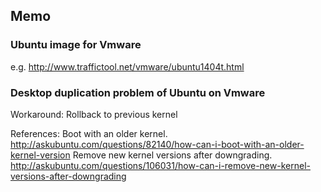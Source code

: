 Memo
----

### Ubuntu image for Vmware

e.g. http://www.traffictool.net/vmware/ubuntu1404t.html


### Desktop duplication problem of Ubuntu on Vmware

Workaround: Rollback to previous kernel

References:
	Boot with an older kernel.
		http://askubuntu.com/questions/82140/how-can-i-boot-with-an-older-kernel-version
	Remove new kernel versions after downgrading.
		http://askubuntu.com/questions/106031/how-can-i-remove-new-kernel-versions-after-downgrading


